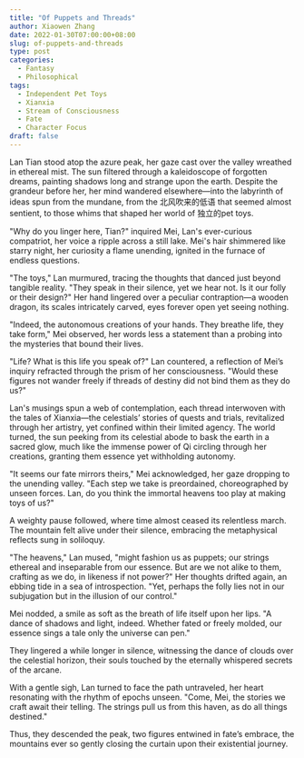 ```yaml
---
title: "Of Puppets and Threads"
author: Xiaowen Zhang
date: 2022-01-30T07:00:00+08:00
slug: of-puppets-and-threads
type: post
categories:
  - Fantasy
  - Philosophical
tags:
  - Independent Pet Toys
  - Xianxia
  - Stream of Consciousness
  - Fate
  - Character Focus
draft: false
---
```


Lan Tian stood atop the azure peak, her gaze cast over the valley wreathed in ethereal mist. The sun filtered through a kaleidoscope of forgotten dreams, painting shadows long and strange upon the earth. Despite the grandeur before her, her mind wandered elsewhere—into the labyrinth of ideas spun from the mundane, from the 北风吹来的低语 that seemed almost sentient, to those whims that shaped her world of 独立的pet toys.

"Why do you linger here, Tian?" inquired Mei, Lan's ever-curious compatriot, her voice a ripple across a still lake. Mei's hair shimmered like starry night, her curiosity a flame unending, ignited in the furnace of endless questions.

"The toys," Lan murmured, tracing the thoughts that danced just beyond tangible reality. "They speak in their silence, yet we hear not. Is it our folly or their design?" Her hand lingered over a peculiar contraption—a wooden dragon, its scales intricately carved, eyes forever open yet seeing nothing.

"Indeed, the autonomous creations of your hands. They breathe life, they take form," Mei observed, her words less a statement than a probing into the mysteries that bound their lives. 

"Life? What is this life you speak of?" Lan countered, a reflection of Mei’s inquiry refracted through the prism of her consciousness. "Would these figures not wander freely if threads of destiny did not bind them as they do us?"

Lan's musings spun a web of contemplation, each thread interwoven with the tales of Xianxia—the celestials’ stories of quests and trials, revitalized through her artistry, yet confined within their limited agency. The world turned, the sun peeking from its celestial abode to bask the earth in a sacred glow, much like the immense power of Qi circling through her creations, granting them essence yet withholding autonomy.

"It seems our fate mirrors theirs," Mei acknowledged, her gaze dropping to the unending valley. "Each step we take is preordained, choreographed by unseen forces. Lan, do you think the immortal heavens too play at making toys of us?"

A weighty pause followed, where time almost ceased its relentless march. The mountain felt alive under their silence, embracing the metaphysical reflects sung in soliloquy.

"The heavens," Lan mused, "might fashion us as puppets; our strings ethereal and inseparable from our essence. But are we not alike to them, crafting as we do, in likeness if not power?" Her thoughts drifted again, an ebbing tide in a sea of introspection. "Yet, perhaps the folly lies not in our subjugation but in the illusion of our control."

Mei nodded, a smile as soft as the breath of life itself upon her lips. "A dance of shadows and light, indeed. Whether fated or freely molded, our essence sings a tale only the universe can pen."

They lingered a while longer in silence, witnessing the dance of clouds over the celestial horizon, their souls touched by the eternally whispered secrets of the arcane. 

With a gentle sigh, Lan turned to face the path untraveled, her heart resonating with the rhythm of epochs unseen. "Come, Mei, the stories we craft await their telling. The strings pull us from this haven, as do all things destined."

Thus, they descended the peak, two figures entwined in fate’s embrace, the mountains ever so gently closing the curtain upon their existential journey.
